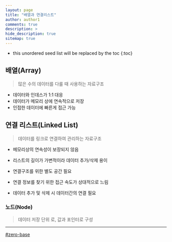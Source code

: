 ```yaml
---
layout: page
title: "배열과 연결리스트"
author: author1
comments: true
description: >
hide_description: true
sitemap: true
---
```


* this unordered seed list will be replaced by the toc
{:toc}

## 배열(Array)
> 많은 수의 데이터를 다룰 때 사용하는 자료구조

- 데이터와 인데스가 1:1 대응
- 데이터가 메모리 상에 연속적으로 저장
- 인접한 데이터에 빠른게 접근 가능

## 연결 리스트(Linked List)
>  데이터를 링크로 연결하여 관리하는 자료구조

- 메모리상의 연속성이 보장되지 않음
- 리스트의 길이가 가변적이라 데이터 추가/삭제 용이

- 연결구조를 위한 별도 공간 필요
- 연결 정보를 찾기 위한 접근 속도가 상대적으로 느림
- 데이터 추가 및 삭제 시 데이터간의 연결 필요

### 노드(Node)
> 데이터 저장 단위 로, 값과 포인터로 구성


<hr>
<a href="https://zero-base.co.kr" target="_blank">#zero-base</a>